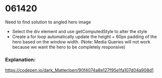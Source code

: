 # 061420

Need to find solution to angled hero image
  - Select the div element and use getComputedStyle to alter the style
  - Create a for loop automatically update the height + 60px padding of the hero based on the window width.
  (Note: Media Queries will not work because we want the hero to be completely responsive)

### Explanation: 
https://codepen.io/dark_Matter/pen/90f4074a8e127f95e1fa107d04a908d1
